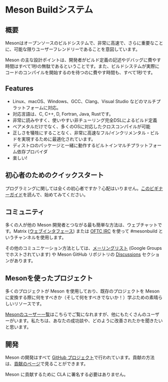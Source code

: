 # Meson Buildシステム

## 概要

Mesonはオープンソースのビルドシステムで、非常に高速で、さらに重要なことに、可能な限りユーザーフレンドリーであることを意図しています。

Meson の主な設計ポイントは、開発者がビルド定義の記述やデバッグに費やす時間はすべて1秒の無駄であるということです。また、ビルドシステムが実際にコードのコンパイルを開始するのを待つのに費やす時間も、すべて1秒です。

## Features

- Linux、macOS、Windows、GCC、Clang、Visual Studio などのマルチプラットフォームに対応。
- 対応言語は、C, C++, D, Fortran, Java, Rustです。
- 非常に読みやすく、使いやすい非チューリング完全DSLによるビルド定義
- ベアメタルだけでなく、多くのOSに対応したクロスコンパイルが可能
- 正しさを犠牲にすることなく、非常に高速なフル/インクリメンタル・ビルドを実現するために最適化されています。
- ディストロのパッケージと一緒に動作するビルトインマルチプラットフォーム依存プロバイダ
- 楽しい!

## 初心者のためのクイックスタート

プログラミングに関しては全くの初心者ですか？心配はいりません。[このビギナーガイド](https://mesonbuild.com/SimpleStart.html)を読んで、始めてみてください。

## コミュニティ

多くの人が他の Meson 開発者とつながる最も簡単な方法は、ウェブチャットです。Matrix ([ウェブインタフェース](https://app.element.io/#/room/#mesonbuild:matrix.org)) または [OFTC IRC](https://www.oftc.net/) を使って #mesonbuild というチャンネルを使用します。

その他のコミュニケーション方法としては、[メーリングリスト](https://groups.google.com/forum/#!forum/mesonbuild) (Google Groups でホストされています) や Meson GitHub リポジトリの [Discussions](https://github.com/mesonbuild/meson/discussions) セクションがあります。

## Mesonを使ったプロジェクト

多くのプロジェクトが Meson を使用しており、既存のプロジェクトを Meson に変換する際に何をすべきか（そして何をすべきでないか！）学ぶための素晴らしいリソースです。

[Mesonのユーザー一覧](https://mesonbuild.com/Users.html)はこちらでご覧になれますが、他にもたくさんのユーザーがいます。私たちは、あなたの成功談や、どのように改善されたかを聞きたいと思います。

## 開発

Meson の開発はすべて [GitHub プロジェクト](https://github.com/mesonbuild/meson)で行われています。貢献の方法は、[貢献のページ](https://mesonbuild.com/Contributing.html)で見ることができます。

Meson に貢献するために CLA に署名する必要はありません。

